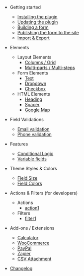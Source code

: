- Getting started
  - [Installing the plugin](installation.md)
  - [Updating the plugin](updates.md)
  - [Building a form](build.md)
  - [Publishing the form to the site](publish.md)
  - [Import & Export](import-export.md)
- Elements
  - Layout Elements
    - [Columns / Grid](columns.md)
    - [Multi-parts / Multi-steps](multi-parts.md)
  - Form Elements
    - [Text](text.md)
    - [Dropdown](dropdown.md)
    - [Checkbox](checkbox.md)
  - HTML Elements
    - [Heading](heading.md)
    - [Spacer](spacer.md)
    - [Google Map](google-map.md)

- Field Validations
  - [Email validation](email-validation.md)
  - [Phone validation](phone-validation.md)

- Features 
  - [Conditional Logic](conditional-logic.md)
  - [Variable fields](variable-fields.md)

- Theme Styles & Colors
  - [Field Size](field-size.md)
  - [Field Colors](field-colors.md)

- Actions & Filters (for developers)
  - Actions
    - [action1](super_before_action_hook.md)
  - Filters
    - [filter1](super_string_filter_hook.md)

- Add-ons / Extensions
  - [Calculator](calculator-add-on.md)
  - [WooCommerce](woocommerce-add-on.md)
  - [PayPal](paypal-add-on.md)
  - [Zapier](zapier-add-on.md)
  - [CSV Attachment](csv-attachment-add-on.md)

- [Changelog](changelog.md)



